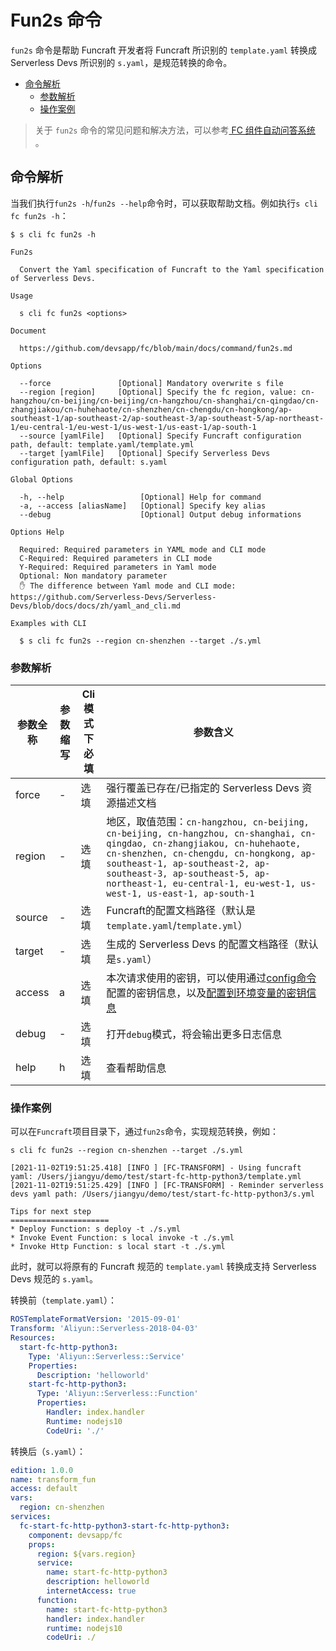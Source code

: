 # Fun2s 命令

`fun2s` 命令是帮助 Funcraft 开发者将 Funcraft 所识别的 `template.yaml` 转换成 Serverless Devs 所识别的 `s.yaml`，是规范转换的命令。

- [命令解析](#命令解析)
    - [参数解析](#参数解析)
    - [操作案例](#操作案例)

> 关于 `fun2s` 命令的常见问题和解决方法，可以参考[ FC 组件自动问答系统](http://qa.devsapp.cn/fc?type=fun2s) 。

## 命令解析

当我们执行`fun2s -h`/`fun2s --help`命令时，可以获取帮助文档。例如执行`s cli fc fun2s -h`：

```shell script
$ s cli fc fun2s -h

Fun2s

  Convert the Yaml specification of Funcraft to the Yaml specification of Serverless Devs.

Usage

  s cli fc fun2s <options>  
                            
Document
  
  https://github.com/devsapp/fc/blob/main/docs/command/fun2s.md

Options

  --force               [Optional] Mandatory overwrite s file                                    
  --region [region]     [Optional] Specify the fc region, value: cn-hangzhou/cn-beijing/cn-beijing/cn-hangzhou/cn-shanghai/cn-qingdao/cn-zhangjiakou/cn-huhehaote/cn-shenzhen/cn-chengdu/cn-hongkong/ap-southeast-1/ap-southeast-2/ap-southeast-3/ap-southeast-5/ap-northeast-1/eu-central-1/eu-west-1/us-west-1/us-east-1/ap-south-1    
  --source [yamlFile]   [Optional] Specify Funcraft configuration path, default: template.yaml/template.yml
  --target [yamlFile]   [Optional] Specify Serverless Devs configuration path, default: s.yaml

Global Options

  -h, --help                 [Optional] Help for command          
  -a, --access [aliasName]   [Optional] Specify key alias         
  --debug                    [Optional] Output debug informations        

Options Help

  Required: Required parameters in YAML mode and CLI mode
  C-Required: Required parameters in CLI mode
  Y-Required: Required parameters in Yaml mode
  Optional: Non mandatory parameter
  ✋ The difference between Yaml mode and CLI mode: https://github.com/Serverless-Devs/Serverless-Devs/blob/docs/docs/zh/yaml_and_cli.md

Examples with CLI

  $ s cli fc fun2s --region cn-shenzhen --target ./s.yml 
```

### 参数解析

| 参数全称 | 参数缩写 | Cli模式下必填  | 参数含义 |
|-----|-----|-----|-----|
| force | - | 选填 | 强行覆盖已存在/已指定的 Serverless Devs 资源描述文档 |
| region | -  | 选填 | 地区，取值范围：`cn-hangzhou, cn-beijing, cn-beijing, cn-hangzhou, cn-shanghai, cn-qingdao, cn-zhangjiakou, cn-huhehaote, cn-shenzhen, cn-chengdu, cn-hongkong, ap-southeast-1, ap-southeast-2, ap-southeast-3, ap-southeast-5, ap-northeast-1, eu-central-1, eu-west-1, us-west-1, us-east-1, ap-south-1` |
| source | -  | 选填 | Funcraft的配置文档路径（默认是`template.yaml`/`template.yml`） |
| target | -  | 选填 | 生成的 Serverless Devs 的配置文档路径（默认是`s.yaml`） |
| access | a  | 选填 | 本次请求使用的密钥，可以使用通过[config命令](https://github.com/Serverless-Devs/Serverless-Devs/tree/master/docs/zh/command/config.md#config-add-命令) 配置的密钥信息，以及[配置到环境变量的密钥信息](https://github.com/Serverless-Devs/Serverless-Devs/tree/master/docs/zh/command/config.md#通过环境变量配置密钥信息) |
| debug | -  | 选填 | 打开`debug`模式，将会输出更多日志信息 |
| help | h  | 选填 | 查看帮助信息 |

### 操作案例

可以在`Funcraft`项目目录下，通过`fun2s`命令，实现规范转换，例如：

```shell script
s cli fc fun2s --region cn-shenzhen --target ./s.yml

[2021-11-02T19:51:25.418] [INFO ] [FC-TRANSFORM] - Using funcraft yaml: /Users/jiangyu/demo/test/start-fc-http-python3/template.yml
[2021-11-02T19:51:25.429] [INFO ] [FC-TRANSFORM] - Reminder serverless devs yaml path: /Users/jiangyu/demo/test/start-fc-http-python3/s.yml

Tips for next step
======================
* Deploy Function: s deploy -t ./s.yml
* Invoke Event Function: s local invoke -t ./s.yml
* Invoke Http Function: s local start -t ./s.yml
```

此时，就可以将原有的 Funcraft 规范的 `template.yaml` 转换成支持 Serverless Devs 规范的 `s.yaml`。

转换前（`template.yaml`）：

```yaml
ROSTemplateFormatVersion: '2015-09-01'
Transform: 'Aliyun::Serverless-2018-04-03'
Resources:
  start-fc-http-python3:
    Type: 'Aliyun::Serverless::Service'
    Properties:
      Description: 'helloworld'
    start-fc-http-python3:
      Type: 'Aliyun::Serverless::Function'
      Properties:
        Handler: index.handler
        Runtime: nodejs10
        CodeUri: './'
```

转换后（`s.yaml`）：

```yaml
edition: 1.0.0
name: transform_fun
access: default
vars:
  region: cn-shenzhen
services:
  fc-start-fc-http-python3-start-fc-http-python3:
    component: devsapp/fc
    props:
      region: ${vars.region}
      service:
        name: start-fc-http-python3
        description: helloworld
        internetAccess: true
      function:
        name: start-fc-http-python3
        handler: index.handler
        runtime: nodejs10
        codeUri: ./
```
